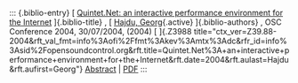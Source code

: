 ::: {.biblio-entry}
[ [Quintet.Net: an interactive performance environment for the
Internet](publication/quintet-net-interactive-performance-environment-internet)
]{.biblio-title} , [ [Hajdu, Georg](publications/author/Hajdu){.active}
]{.biblio-authors} , OSC Conference 2004, 30/07/2004, (2004) [ ]{.Z3988
title="ctx_ver=Z39.88-2004&rft_val_fmt=info%3Aofi%2Ffmt%3Akev%3Amtx%3Adc&rfr_id=info%3Asid%2Fopensoundcontrol.org&rft.title=Quintet.Net%3A+an+interactive+performance+environment+for+the+Internet&rft.date=2004&rft.aulast=Hajdu&rft.aufirst=Georg"}
[Abstract](publication/quintet-net-interactive-performance-environment-internet)
\| [PDF](files/quintet-dot-net.pdf)
:::
